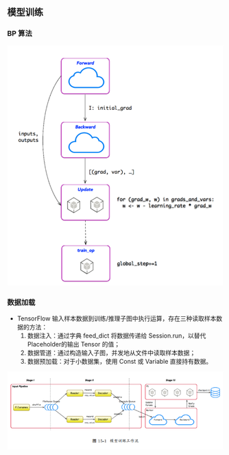 ## 模型训练
 
### BP 算法   
    
![](readme/tensorflow_bp.png)

### 数据加载

* TensorFlow 输入样本数据到训练/推理子图中执行运算，存在三种读取样本数据的方法：
    1. 数据注入：通过字典 feed_dict 将数据传递给 Session.run，以替代 Placeholder的输出 Tensor 的值；
    2. 数据管道：通过构造输入子图，并发地从文件中读取样本数据；
    3. 数据预加载：对于小数据集，使用 Const 或 Variable 直接持有数据。

![](readme/tensorflow_model_01.png)



